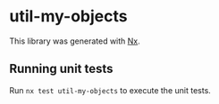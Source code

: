 # util-my-objects

This library was generated with [Nx](https://nx.dev).

## Running unit tests

Run `nx test util-my-objects` to execute the unit tests.
